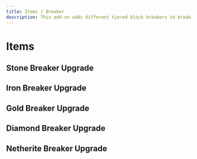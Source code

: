 ```yaml
---
title: Items | Breaker
description: This add-on adds different tiered block breakers to break any blocks (besides bedrock). Perfect for automating cobblestone generators. Not to mention they are easy to use and upgrade!
---
```


# Items

## Stone Breaker Upgrade

<ShapedRecipe
a1="cobblestone" b1="cobblestone" c1="cobblestone"
a2="cobblestone" b2="oak_planks" c2="cobblestone"
a3="cobblestone" b3="cobblestone" c3="cobblestone"
output="breaker:stone_breaker_upgrade"/>

## Iron Breaker Upgrade

<ShapedRecipe
a1="iron_ingot" b1="iron_ingot" c1="iron_ingot"
a2="iron_ingot" b2="cobblestone" c2="iron_ingot"
a3="iron_ingot" b3="iron_ingot" c3="iron_ingot"
output="breaker:iron_breaker_upgrade"/>

## Gold Breaker Upgrade

<ShapedRecipe
a1="gold_ingot" b1="gold_ingot" c1="gold_ingot"
a2="gold_ingot" b2="iron_ingot" c2="gold_ingot"
a3="gold_ingot" b3="gold_ingot" c3="gold_ingot"
output="breaker:gold_breaker_upgrade"/>

## Diamond Breaker Upgrade

<ShapedRecipe
a1="glass" b1="glass" c1="glass"
a2="diamond" b2="gold_ingot" c2="diamond"
a3="glass" b3="glass" c3="glass"
output="breaker:diamond_breaker_upgrade"/>

## Netherite Breaker Upgrade

<ShapedRecipe
a1="glass" b1="netherite_ingot" c1="glass"
a2="obsidian" b2="diamond" c2="obsidian"
a3="glass" b3="glass" c3="glass"
output="breaker:netherite_breaker_upgrade"/>
